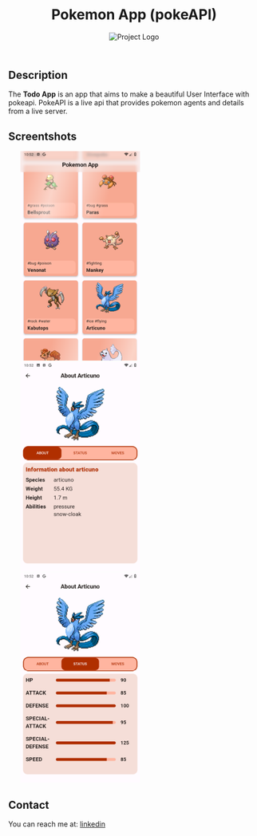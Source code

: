 <!DOCTYPE html>
<html lang="en">
<head>
    <meta charset="UTF-8">
    <meta name="viewport" content="width=device-width, initial-scale=1.0">
</head>
<body>
    <header>
        <h1>Pokemon App (pokeAPI)</h1>
        <img src="https://th.bing.com/th/id/OIP.-DNav8VsKmZcpwDAwkpopQHaHa?pid=ImgDet&rs=1" alt="Project Logo" width="200" height="200">
    </header>
    <section id="description">
        <h2>Description</h2>
        <p>The <strong>Todo App</strong> is an app that aims to make a beautiful User Interface with pokeapi. PokeAPI is a live api that provides pokemon agents and details from a live server. </p>
    </section>
    <section id="features">
        <h2>Screentshots</h2>
        <ul>
           <img src="https://github.com/nokibul82/pokemon_app/blob/master/Screenshots/Screenshot_20230813-225211.png" alt="Screenshot 1" width="240" height="420">
           <img src="https://github.com/nokibul82/pokemon_app/blob/master/Screenshots/Screenshot_20230813-225244.png" alt="Screenshot 2" width="240" height="420">
           <img src="https://github.com/nokibul82/pokemon_app/blob/master/Screenshots/Screenshot_20230813-225300.png" alt="Screenshot 3" width="240" height="420">
        </ul>
    </section>
    <section id="contact">
        <h2>Contact</h2>
        <p>You can reach me at: <a href="https://www.linkedin.com/in/nokibul-islam-nerob-556275184/">linkedin</a></p>
    </section>
</body>
</html>
